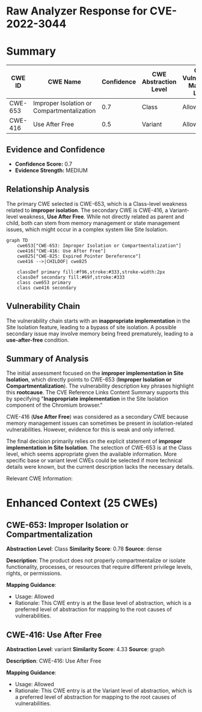 # Raw Analyzer Response for CVE-2022-3044

# Summary
| CWE ID | CWE Name | Confidence | CWE Abstraction Level | CWE Vulnerability Mapping Label | CWE-Vulnerability Mapping Notes |
|---|---|---|---|---|---|
| CWE-653 | Improper Isolation or Compartmentalization | 0.7 | Class | Allowed | Primary CWE |
| CWE-416 | Use After Free | 0.5 | Variant | Allowed | Secondary Candidate |

## Evidence and Confidence

*   **Confidence Score:** 0.7
*   **Evidence Strength:** MEDIUM

## Relationship Analysis
The primary CWE selected is CWE-653, which is a Class-level weakness related to **improper isolation**. The secondary CWE is CWE-416, a Variant-level weakness, **Use After Free**. While not directly related as parent and child, both can stem from memory management or state management issues, which might occur in a complex system like Site Isolation.

```mermaid
graph TD
    cwe653["CWE-653: Improper Isolation or Compartmentalization"]
    cwe416["CWE-416: Use After Free"]
    cwe825["CWE-825: Expired Pointer Dereference"]
    cwe416 -->|CHILDOF| cwe825
    
    classDef primary fill:#f96,stroke:#333,stroke-width:2px
    classDef secondary fill:#69f,stroke:#333
    class cwe653 primary
    class cwe416 secondary
```

## Vulnerability Chain
The vulnerability chain starts with an **inappropriate implementation** in the Site Isolation feature, leading to a bypass of site isolation. A possible secondary issue may involve memory being freed prematurely, leading to a **use-after-free** condition.

## Summary of Analysis
The initial assessment focused on the **improper implementation in Site Isolation**, which directly points to CWE-653 (**Improper Isolation or Compartmentalization**). The vulnerability description key phrases highlight this **rootcause**. The CVE Reference Links Content Summary supports this by specifying "**Inappropriate implementation** in the Site Isolation component of the Chromium browser."

CWE-416 (**Use After Free**) was considered as a secondary CWE because memory management issues can sometimes be present in isolation-related vulnerabilities. However, evidence for this is weak and only inferred.

The final decision primarily relies on the explicit statement of **improper implementation in Site Isolation**. The selection of CWE-653 is at the Class level, which seems appropriate given the available information. More specific base or variant level CWEs could be selected if more technical details were known, but the current description lacks the necessary details.

Relevant CWE Information:

# Enhanced Context (25 CWEs)

## CWE-653: Improper Isolation or Compartmentalization
**Abstraction Level**: Class
**Similarity Score**: 0.78
**Source**: dense

**Description**:
The product does not properly compartmentalize or isolate functionality, processes, or resources that require different privilege levels, rights, or permissions.

**Mapping Guidance**:
- Usage: Allowed
- Rationale: This CWE entry is at the Base level of abstraction, which is a preferred level of abstraction for mapping to the root causes of vulnerabilities.

## CWE-416: Use After Free
**Abstraction Level**: variant
**Similarity Score**: 4.33
**Source**: graph

**Description**:
CWE-416: Use After Free

**Mapping Guidance**:
- Usage: Allowed
- Rationale: This CWE entry is at the Variant level of abstraction, which is a preferred level of abstraction for mapping to the root causes of vulnerabilities.